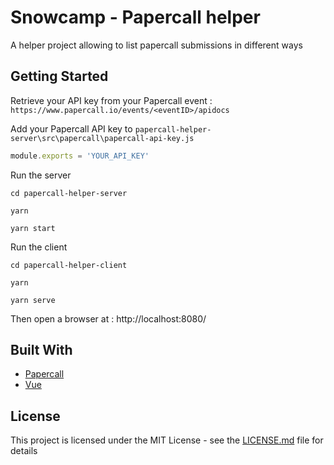 # Snowcamp - Papercall helper

A helper project allowing to list papercall submissions in different ways

## Getting Started

Retrieve your API key from your Papercall event : `https://www.papercall.io/events/<eventID>/apidocs`

Add your Papercall API key to `papercall-helper-server\src\papercall\papercall-api-key.js`

```javascript
module.exports = 'YOUR_API_KEY'
```

Run the server

```
cd papercall-helper-server

yarn

yarn start
```
Run the client

```
cd papercall-helper-client

yarn

yarn serve
```

Then open a browser at : http://localhost:8080/

## Built With

* [Papercall](https://www.papercall.io/)
* [Vue](https://vuejs.org/)

## License

This project is licensed under the MIT License - see the [LICENSE.md](LICENSE.md) file for details

